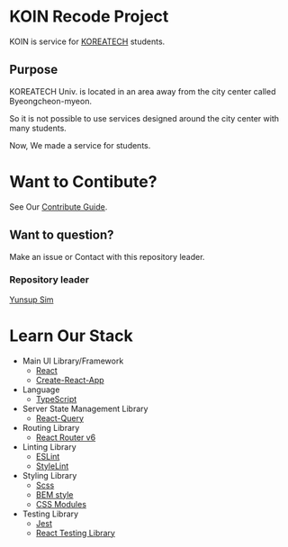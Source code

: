 # KOIN Recode Project

KOIN is service for [KOREATECH](https://www.koreatech.ac.kr/) students.

## Purpose

KOREATECH Univ. is located in an area away from the city center called Byeongcheon-myeon.

So it is not possible to use services designed around the city center with many students.

Now, We made a service for students.

# Want to Contibute?

See Our [Contribute Guide](./CONTRIBUTE.md).

## Want to question?

Make an issue or Contact with this repository leader.

### Repository leader

[Yunsup Sim](https://github.com/SimYunSup)

# Learn Our Stack

- Main UI Library/Framework
  - [React](https://reactjs.org/docs/hello-world.html)
  - [Create-React-App](https://create-react-app.dev/)
- Language
  - [TypeScript](https://github.com/typescript-cheatsheets/react)
- Server State Management Library
  - [React-Query](https://react-query.tanstack.com/overview)
- Routing Library
  - [React Router v6](https://reactrouter.com/docs/en/v6/getting-started/tutorial)
- Linting Library
  - [ESLint](https://eslint.org/docs/latest/user-guide/getting-started)
  - [StyleLint](https://stylelint.io/)
- Styling Library
  - [Scss](https://sass-lang.com/guide)
  - [BEM style](http://getbem.com/introduction/)
  - [CSS Modules](https://github.com/css-modules/css-modules)
- Testing Library 
  - [Jest](https://jestjs.io/)
  - [React Testing Library](https://testing-library.com/docs/react-testing-library/intro/)